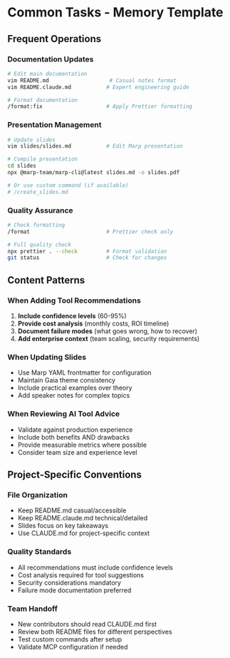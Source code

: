 # Common Tasks - Memory Template

## Frequent Operations

### Documentation Updates
```bash
# Edit main documentation
vim README.md                   # Casual notes format
vim README.claude.md           # Expert engineering guide

# Format documentation  
/format:fix                    # Apply Prettier formatting
```

### Presentation Management
```bash
# Update slides
vim slides/slides.md           # Edit Marp presentation

# Compile presentation
cd slides
npx @marp-team/marp-cli@latest slides.md -o slides.pdf

# Or use custom command (if available)
# /create_slides.md
```

### Quality Assurance
```bash
# Check formatting
/format                        # Prettier check only

# Full quality check
npx prettier . --check         # Format validation
git status                     # Check for changes
```

## Content Patterns

### When Adding Tool Recommendations
1. **Include confidence levels** (60-95%)
2. **Provide cost analysis** (monthly costs, ROI timeline)
3. **Document failure modes** (what goes wrong, how to recover)
4. **Add enterprise context** (team scaling, security requirements)

### When Updating Slides
- Use Marp YAML frontmatter for configuration
- Maintain Gaia theme consistency
- Include practical examples over theory
- Add speaker notes for complex topics

### When Reviewing AI Tool Advice
- Validate against production experience
- Include both benefits AND drawbacks
- Provide measurable metrics where possible
- Consider team size and experience level

## Project-Specific Conventions

### File Organization
- Keep README.md casual/accessible
- Keep README.claude.md technical/detailed  
- Slides focus on key takeaways
- Use CLAUDE.md for project-specific context

### Quality Standards
- All recommendations must include confidence levels
- Cost analysis required for tool suggestions
- Security considerations mandatory
- Failure mode documentation preferred

### Team Handoff
- New contributors should read CLAUDE.md first
- Review both README files for different perspectives
- Test custom commands after setup
- Validate MCP configuration if needed